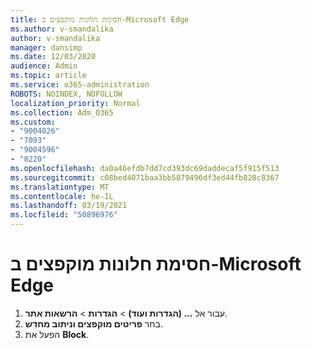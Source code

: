 ```yaml
---
title: חסימת חלונות מוקפצים ב-Microsoft Edge
ms.author: v-smandalika
author: v-smandalika
manager: dansimp
ms.date: 12/03/2020
audience: Admin
ms.topic: article
ms.service: o365-administration
ROBOTS: NOINDEX, NOFOLLOW
localization_priority: Normal
ms.collection: Adm_O365
ms.custom:
- "9004026"
- "7093"
- "9004596"
- "8220"
ms.openlocfilehash: da0a46efdb7dd7cd393dc69daddecaf5f915f513
ms.sourcegitcommit: c08bed4071baa3bb5879496df3ed44fb828c8367
ms.translationtype: MT
ms.contentlocale: he-IL
ms.lasthandoff: 03/19/2021
ms.locfileid: "50896976"
---
```

# <a name="block-pop-up-windows-in-microsoft-edge"></a>חסימת חלונות מוקפצים ב-Microsoft Edge

1. עבור אל **... (הגדרות ועוד)**  >  **הגדרות**  >  **הרשאות אתר**.
2. בחר **פריטים מוקפצים וניתוב מחדש**.
3. הפעל את **Block**.